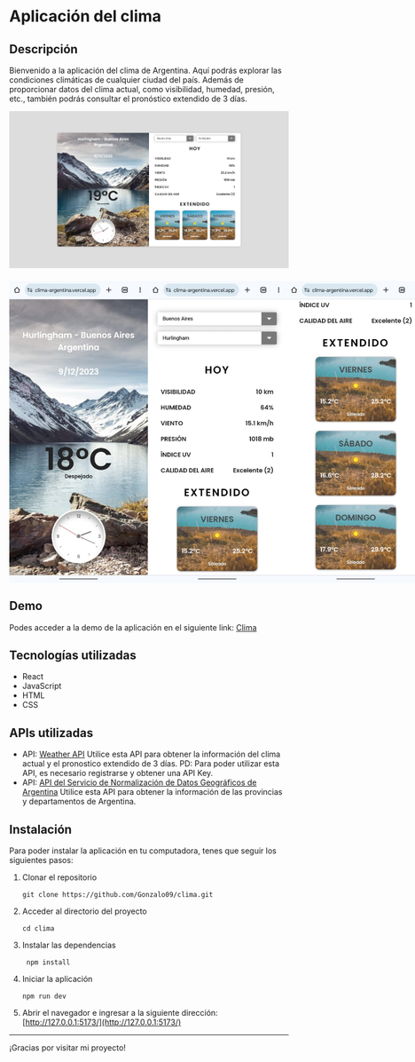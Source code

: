 # Aplicación del clima

## Descripción

Bienvenido a la aplicación del clima de Argentina. Aquí podrás explorar las condiciones climáticas de cualquier ciudad del país. Además de proporcionar datos del clima actual, como visibilidad, humedad, presión, etc., también podrás consultar el pronóstico extendido de 3 días.

![Clima](./src/assets/Clima.jpg)

<div 
    style="display: flex; justify-content: space-between; align-items: center; margin-top: 20px"
>
  <img src="./src/assets/Clima-celular-1.jpeg" alt="Responsive1" width="250"/>
  <img src="./src/assets/Clima-celular-2.jpeg" alt="Responsive2" width="250"/>
  <img src="./src/assets/Clima-celular-3.jpeg" alt="Responsive3" width="250"/>
</div>

## Demo

Podes acceder a la demo de la aplicación en el siguiente link: [Clima](https://clima-argentina.vercel.app/)

## Tecnologías utilizadas

- React
- JavaScript
- HTML
- CSS

## APIs utilizadas

- API: [Weather API](https://www.weatherapi.com/)
  Utilice esta API para obtener la información del clima actual y el pronostico extendido de 3 días.
  PD: Para poder utilizar esta API, es necesario registrarse y obtener una API Key.
- API: [API del Servicio de Normalización de Datos Geográficos de Argentina](https://datosgobar.github.io/georef-ar-api/)
  Utilice esta API para obtener la información de las provincias y departamentos de Argentina.

## Instalación

Para poder instalar la aplicación en tu computadora, tenes que seguir los siguientes pasos:

1. Clonar el repositorio

   ```
   git clone https://github.com/Gonzalo09/clima.git
   ```

2. Acceder al directorio del proyecto

   ```
   cd clima
   ```

3. Instalar las dependencias

   ```
    npm install
   ```

4. Iniciar la aplicación

   ```
   npm run dev
   ```

5. Abrir el navegador e ingresar a la siguiente dirección: [http://127.0.0.1:5173/](http://127.0.0.1:5173/)

---

¡Gracias por visitar mi proyecto!
